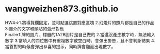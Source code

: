 # wangweizhen873.github.io
HW4=>1.將導覽欄固定，並可點選跳置對應區塊 2.幻燈片的照片都是自己的作品 3.自介的文字和頭貼的弧形對應
<BR>
Final=>1.牌的圖片、標題的1A2B圖片是自己做的 2.當還沒產生數字時，無法輸入數字 3.當填入的四位數中有重複數字或空白時，會彈出警告，且不會判斷結果 4.當答對的時候會彈出恭喜的提示，同時牌會翻面出現數字。
